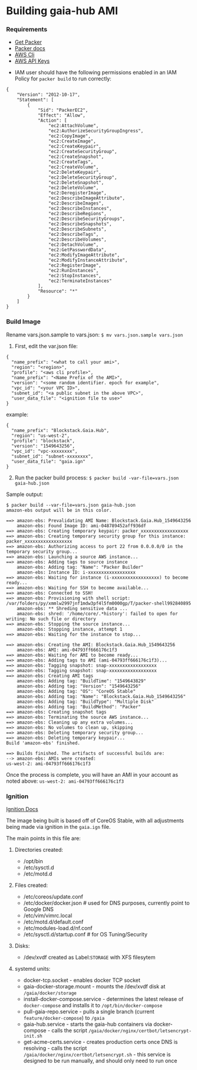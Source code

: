 # Building gaia-hub AMI


### Requirements
- [Get Packer](https://www.packer.io/downloads.html)
- [Packer docs](https://www.packer.io/docs/index.html)
- [AWS Cli](https://docs.aws.amazon.com/cli/latest/userguide/cli-chap-install.html)
- [AWS API Keys](https://docs.aws.amazon.com/IAM/latest/UserGuide/id_credentials_access-keys.html)
* IAM user should have the following permissions enabled in an IAM Policy for `packer build` to run correctly:
```
{
    "Version": "2012-10-17",
    "Statement": [
        {
            "Sid": "PackerEC2",
            "Effect": "Allow",
            "Action": [
                "ec2:AttachVolume",
                "ec2:AuthorizeSecurityGroupIngress",
                "ec2:CopyImage",
                "ec2:CreateImage",
                "ec2:CreateKeypair",
                "ec2:CreateSecurityGroup",
                "ec2:CreateSnapshot",
                "ec2:CreateTags",
                "ec2:CreateVolume",
                "ec2:DeleteKeypair",
                "ec2:DeleteSecurityGroup",
                "ec2:DeleteSnapshot",
                "ec2:DeleteVolume",
                "ec2:DeregisterImage",
                "ec2:DescribeImageAttribute",
                "ec2:DescribeImages",
                "ec2:DescribeInstances",
                "ec2:DescribeRegions",
                "ec2:DescribeSecurityGroups",
                "ec2:DescribeSnapshots",
                "ec2:DescribeSubnets",
                "ec2:DescribeTags",
                "ec2:DescribeVolumes",
                "ec2:DetachVolume",
                "ec2:GetPasswordData",
                "ec2:ModifyImageAttribute",
                "ec2:ModifyInstanceAttribute",
                "ec2:RegisterImage",
                "ec2:RunInstances",
                "ec2:StopInstances",
                "ec2:TerminateInstances"
            ],
            "Resource": "*"
        }
    ]
}
```


### Build Image
Rename vars.json.sample to vars.json: `$ mv vars.json.sample vars.json`

1. First, edit the var.json file:
```
{
  "name_prefix": "<what to call your ami>",
  "region": "<region>",
  "profile": "<aws cli profile>",
  "name_prefix": "<Name Prefix of the AMI>",
  "version": "<some random identifier. epoch for example",
  "vpc_id": "<your VPC ID>",
  "subnet_id": "<a public subnet in the above VPC>",
  "user_data_file": "<ignition file to use>"
}
```
example:
```
{
  "name_prefix": "Blockstack.Gaia.Hub",
  "region": "us-west-2",
  "profile": "blockstack",
  "version": "1549643256",
  "vpc_id": "vpc-xxxxxxxx",
  "subnet_id": "subnet-xxxxxxxx",
  "user_data_file": "gaia.ign"
}
```

2. Run the packer build process: `$ packer build -var-file=vars.json gaia-hub.json`

  Sample output:
  ```
  $ packer build --var-file=vars.json gaia-hub.json
  amazon-ebs output will be in this color.

  ==> amazon-ebs: Prevalidating AMI Name: Blockstack.Gaia.Hub_1549643256
      amazon-ebs: Found Image ID: ami-048789452aff936df
  ==> amazon-ebs: Creating temporary keypair: packer_xxxxxxxxxxxxxxxxxx
  ==> amazon-ebs: Creating temporary security group for this instance: packer_xxxxxxxxxxxxxxxxxx
  ==> amazon-ebs: Authorizing access to port 22 from 0.0.0.0/0 in the temporary security group...
  ==> amazon-ebs: Launching a source AWS instance...
  ==> amazon-ebs: Adding tags to source instance
      amazon-ebs: Adding tag: "Name": "Packer Builder"
      amazon-ebs: Instance ID: i-xxxxxxxxxxxxxxxxxx
  ==> amazon-ebs: Waiting for instance (i-xxxxxxxxxxxxxxxxxx) to become ready...
  ==> amazon-ebs: Waiting for SSH to become available...
  ==> amazon-ebs: Connected to SSH!
  ==> amazon-ebs: Provisioning with shell script: /var/folders/py/xmmlw2997jnf1mdw3pf4l5fm0000gp/T/packer-shell992840895
      amazon-ebs: ** Shreding sensitive data ...
      amazon-ebs: shred: '/home/core/.*history': failed to open for writing: No such file or directory
  ==> amazon-ebs: Stopping the source instance...
      amazon-ebs: Stopping instance, attempt 1
  ==> amazon-ebs: Waiting for the instance to stop...

  ==> amazon-ebs: Creating the AMI: Blockstack.Gaia.Hub_1549643256
      amazon-ebs: AMI: ami-04793ff666176c1f3
  ==> amazon-ebs: Waiting for AMI to become ready...
  ==> amazon-ebs: Adding tags to AMI (ami-04793ff666176c1f3)...
  ==> amazon-ebs: Tagging snapshot: snap-xxxxxxxxxxxxxxxxxx
  ==> amazon-ebs: Tagging snapshot: snap-xxxxxxxxxxxxxxxxxx
  ==> amazon-ebs: Creating AMI tags
      amazon-ebs: Adding tag: "BuildTime": "1549643829"
      amazon-ebs: Adding tag: "Version": "1549643256"
      amazon-ebs: Adding tag: "OS": "CoreOS Stable"
      amazon-ebs: Adding tag: "Name": "Blockstack.Gaia.Hub_1549643256"
      amazon-ebs: Adding tag: "BuildType": "Multiple Disk"
      amazon-ebs: Adding tag: "BuildMethod": "Packer"
  ==> amazon-ebs: Creating snapshot tags
  ==> amazon-ebs: Terminating the source AWS instance...
  ==> amazon-ebs: Cleaning up any extra volumes...
  ==> amazon-ebs: No volumes to clean up, skipping
  ==> amazon-ebs: Deleting temporary security group...
  ==> amazon-ebs: Deleting temporary keypair...
  Build 'amazon-ebs' finished.

  ==> Builds finished. The artifacts of successful builds are:
  --> amazon-ebs: AMIs were created:
  us-west-2: ami-04793ff666176c1f3
  ```

Once the process is complete, you will have an AMI in your account as noted above: `us-west-2: ami-04793ff666176c1f3`


### Ignition
[Ignition Docs](https://coreos.com/ignition/docs/latest/)

The image being built is based off of CoreOS Stable, with all adjustments being made via ignition in the `gaia.ign` file.

The main points in this file are:
1. Directories created:
    - /opt/bin
    - /etc/sysctl.d
    - /etc/motd.d


2. Files created:
    - /etc/coreos/update.conf
    - /etc/docker/docker.json # used for DNS purposes, currently point to Google DNS
    - /etc/vim/vimrc.local
    - /etc/motd.d/default.conf
    - /etc/modules-load.d/nf.conf
    - /etc/sysctl.d/startup.conf # for OS Tuning/Security


3. Disks:
    - /dev/xvdf created as Label:`STORAGE` with XFS filesytem


4. systemd units:
    - docker-tcp.socket
            - enables docker TCP socket
    - gaia-docker-storage.mount
            - mounts the /dev/xvdf disk at `/gaia/docker/storage`
    - install-docker-compose.service
            - determines the latest release of `docker-compose` and installs it to `/opt/bin/docker-compose`
    - pull-gaia-repo.service
            - pulls a single branch (current `feature/docker-compose`) to `/gaia`
    - gaia-hub.service
            - starts the gaia-hub containers via docker-compose
            - calls the script `/gaia/docker/nginx/certbot/letsencrypt-init.sh`
    - get-acme-certs.service
            - creates production certs once DNS is resolving
            - calls the script `/gaia/docker/nginx/certbot/letsencrypt.sh`
            - this service is designed to be run manually, and should only need to run once
